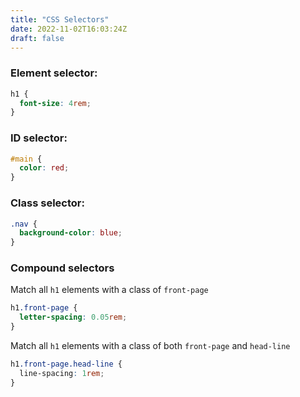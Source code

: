 ```yaml
---
title: "CSS Selectors"
date: 2022-11-02T16:03:24Z
draft: false
---
```


### Element selector:
```css
h1 {
  font-size: 4rem;
}
```

### ID selector:
```css
#main {
  color: red;
}
```

### Class selector:
```css
.nav {
  background-color: blue;
}
```

### Compound selectors

Match all ```h1``` elements with a class of ```front-page```
```css
h1.front-page {
  letter-spacing: 0.05rem;
}
```
Match all ```h1``` elements with a class of both ```front-page``` and ```head-line```
```css
h1.front-page.head-line {
  line-spacing: 1rem;
} 